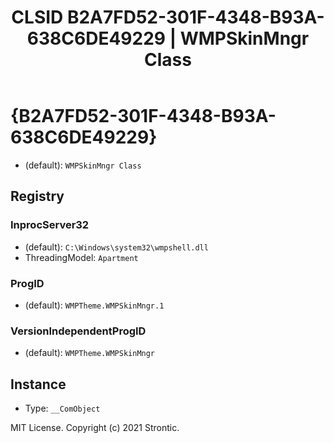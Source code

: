 ﻿---
title: "CLSID B2A7FD52-301F-4348-B93A-638C6DE49229 | WMPSkinMngr Class"
excerpt: What is COM-Object CLSID B2A7FD52-301F-4348-B93A-638C6DE49229?
---

# {B2A7FD52-301F-4348-B93A-638C6DE49229}

* (default): `WMPSkinMngr Class`

## Registry


### InprocServer32

* (default): `C:\Windows\system32\wmpshell.dll`
* ThreadingModel: `Apartment`

### ProgID

* (default): `WMPTheme.WMPSkinMngr.1`

### VersionIndependentProgID

* (default): `WMPTheme.WMPSkinMngr`

## Instance

* Type: `__ComObject`

MIT License. Copyright (c) 2021 Strontic.


